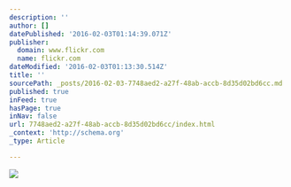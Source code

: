 ```yaml
---
description: ''
author: []
datePublished: '2016-02-03T01:14:39.071Z'
publisher:
  domain: www.flickr.com
  name: flickr.com
dateModified: '2016-02-03T01:13:30.514Z'
title: ''
sourcePath: _posts/2016-02-03-7748aed2-a27f-48ab-accb-8d35d02bd6cc.md
published: true
inFeed: true
hasPage: true
inNav: false
url: 7748aed2-a27f-48ab-accb-8d35d02bd6cc/index.html
_context: 'http://schema.org'
_type: Article

---
```

![](https://c2.staticflickr.com/6/5721/22209738814_348bd31f1f_o.gif)